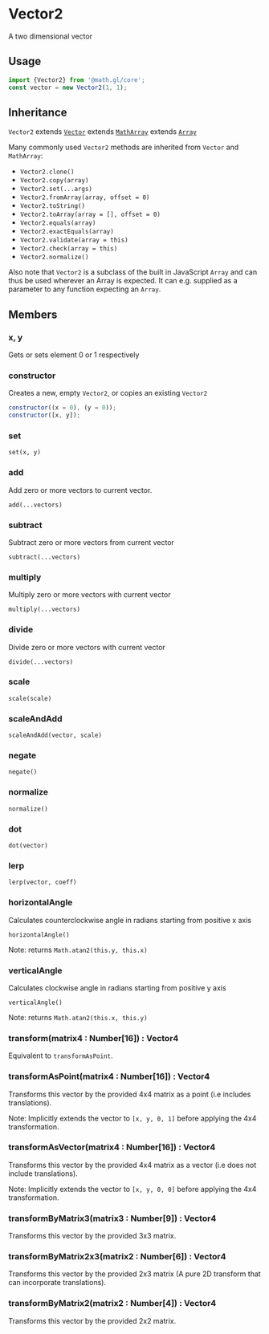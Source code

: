 # Vector2

A two dimensional vector

## Usage

```js
import {Vector2} from '@math.gl/core';
const vector = new Vector2(1, 1);
```

## Inheritance

`Vector2` extends [`Vector`](/docs/modules/core/api-reference/vector) extends [`MathArray`](/docs/modules/core/api-reference/math-array) extends [`Array`](https://developer.mozilla.org/en-US/docs/Web/JavaScript/Reference/Global_Objects/Array)

Many commonly used `Vector2` methods are inherited from `Vector` and `MathArray`:

- `Vector2.clone()`
- `Vector2.copy(array)`
- `Vector2.set(...args)`
- `Vector2.fromArray(array, offset = 0)`
- `Vector2.toString()`
- `Vector2.toArray(array = [], offset = 0)`
- `Vector2.equals(array)`
- `Vector2.exactEquals(array)`
- `Vector2.validate(array = this)`
- `Vector2.check(array = this)`
- `Vector2.normalize()`

Also note that `Vector2` is a subclass of the built in JavaScript `Array` and can thus be used wherever an Array is expected. It can e.g. supplied as a parameter to any function expecting an `Array`.

## Members

### x, y

Gets or sets element 0 or 1 respectively

### constructor

Creates a new, empty `Vector2`, or copies an existing `Vector2`

```js
constructor((x = 0), (y = 0));
constructor([x, y]);
```

### set

`set(x, y)`

### add

Add zero or more vectors to current vector.

`add(...vectors)`

### subtract

Subtract zero or more vectors from current vector

`subtract(...vectors)`

### multiply

Multiply zero or more vectors with current vector

`multiply(...vectors)`

### divide

Divide zero or more vectors with current vector

`divide(...vectors)`

### scale

`scale(scale)`

### scaleAndAdd

`scaleAndAdd(vector, scale)`

### negate

`negate()`

### normalize

`normalize()`

### dot

`dot(vector)`

### lerp

`lerp(vector, coeff)`

### horizontalAngle

Calculates counterclockwise angle in radians starting from positive x axis

`horizontalAngle()`

Note: returns `Math.atan2(this.y, this.x)`

### verticalAngle

Calculates clockwise angle in radians starting from positive y axis

`verticalAngle()`

Note: returns `Math.atan2(this.x, this.y)`

### transform(matrix4 : Number[16]) : Vector4

Equivalent to `transformAsPoint`.

### transformAsPoint(matrix4 : Number[16]) : Vector4

Transforms this vector by the provided 4x4 matrix as a point (i.e includes translations).

Note: Implicitly extends the vector to `[x, y, 0, 1]` before applying the 4x4 transformation.

### transformAsVector(matrix4 : Number[16]) : Vector4

Transforms this vector by the provided 4x4 matrix as a vector (i.e does not include translations).

Note: Implicitly extends the vector to `[x, y, 0, 0]` before applying the 4x4 transformation.

### transformByMatrix3(matrix3 : Number[9]) : Vector4

Transforms this vector by the provided 3x3 matrix.

### transformByMatrix2x3(matrix2 : Number[6]) : Vector4

Transforms this vector by the provided 2x3 matrix (A pure 2D transform that can incorporate translations).

### transformByMatrix2(matrix2 : Number[4]) : Vector4

Transforms this vector by the provided 2x2 matrix.
